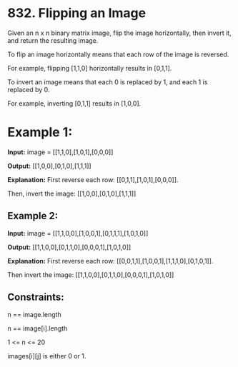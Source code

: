 # 832. Flipping an Image

Given an n x n binary matrix image, flip the image horizontally, then invert it, and return the resulting image.

To flip an image horizontally means that each row of the image is reversed.

For example, flipping [1,1,0] horizontally results in [0,1,1].

To invert an image means that each 0 is replaced by 1, and each 1 is replaced by 0.

For example, inverting [0,1,1] results in [1,0,0].
 

# Example 1:

**Input:** image = [[1,1,0],[1,0,1],[0,0,0]]

**Output:** [[1,0,0],[0,1,0],[1,1,1]]

**Explanation:** First reverse each row: [[0,1,1],[1,0,1],[0,0,0]].

Then, invert the image: [[1,0,0],[0,1,0],[1,1,1]]

## Example 2:

**Input:** image = [[1,1,0,0],[1,0,0,1],[0,1,1,1],[1,0,1,0]]

**Output:** [[1,1,0,0],[0,1,1,0],[0,0,0,1],[1,0,1,0]]

**Explanation:** First reverse each row: [[0,0,1,1],[1,0,0,1],[1,1,1,0],[0,1,0,1]].

Then invert the image: [[1,1,0,0],[0,1,1,0],[0,0,0,1],[1,0,1,0]]
 

## Constraints:

n == image.length

n == image[i].length

1 <= n <= 20

images[i][j] is either 0 or 1.
